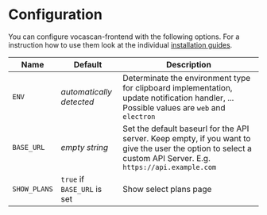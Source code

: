 # Configuration

You can configure vocascan-frontend with the following options. For a instruction how to use them look at the individual
[installation guides](vocascan-frontend/installation/installation.md).

| Name         | Default                     | Description                                                                                                                                                   |
| ------------ | --------------------------- | ------------------------------------------------------------------------------------------------------------------------------------------------------------- |
| `ENV`        | _automatically detected_    | Determinate the environment type for clipboard implementation, update notification handler, ... Possible values are `web` and `electron`                      |
| `BASE_URL`   | _empty string_              | Set the default baseurl for the API server. Keep empty, if you want to give the user the option to select a custom API Server. E.g. `https://api.example.com` |
| `SHOW_PLANS` | `true` if `BASE_URL` is set | Show select plans page                                                                                                                                        |
